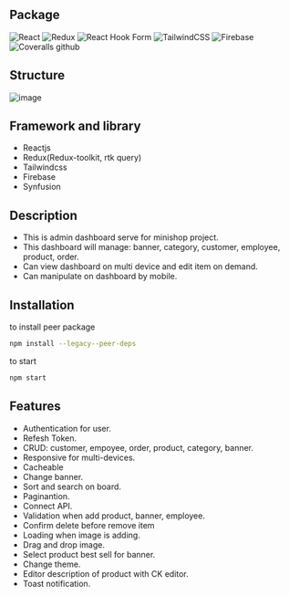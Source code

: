 ## Package
![React](https://img.shields.io/badge/react-%2320232a.svg?style=for-the-badge&logo=react&logoColor=%2361DAFB)
![Redux](https://img.shields.io/badge/redux-%23593d88.svg?style=for-the-badge&logo=redux&logoColor=white)
![React Hook Form](https://img.shields.io/badge/React%20Hook%20Form-%23EC5990.svg?style=for-the-badge&logo=reacthookform&logoColor=white)
![TailwindCSS](https://img.shields.io/badge/tailwindcss-%2338B2AC.svg?style=for-the-badge&logo=tailwind-css&logoColor=white)
![Firebase](https://img.shields.io/badge/firebase-%23039BE5.svg?style=for-the-badge&logo=firebase)
![Coveralls github](https://img.shields.io/badge/synfusion-%5E19.4.48-ff69b4?style=for-the-badge&logo=appveyor)


## Structure
![image](https://user-images.githubusercontent.com/46616063/197493023-aac57b33-7bc8-4f08-afc7-b2d8311efcde.png)

## Framework and library
  - Reactjs
  - Redux(Redux-toolkit, rtk query)
  - Tailwindcss
  - Firebase
  - Synfusion
  
## Description
  - This is admin dashboard serve for minishop project.
  - This dashboard will manage: banner, category, customer, employee, product, order.
  - Can view dashboard on multi device and edit item on demand.
  - Can manipulate on dashboard by mobile.
  
## Installation

to install peer package
```sh
npm install --legacy--peer-deps
```
 
 to start
```sh
npm start
```

## Features
- Authentication for user.
- Refesh Token.
- CRUD: customer, empoyee, order, product, category, banner.
- Responsive for multi-devices.
- Cacheable
- Change banner.
- Sort and search on board.
- Paginantion.
- Connect API.
- Validation when add product, banner, employee.
- Confirm delete before remove item
- Loading when image is adding.
- Drag and drop image. 
- Select product best sell for banner.
- Change theme.
- Editor description of product with CK editor.
- Toast notification.


